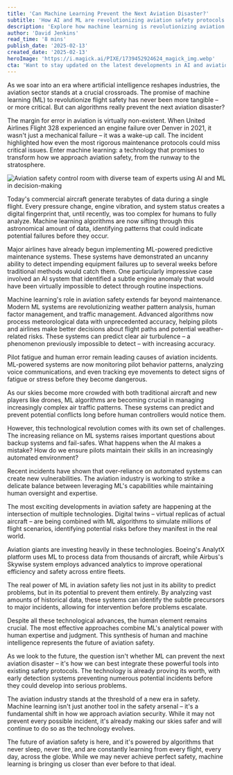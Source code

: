 ```yaml
---
title: 'Can Machine Learning Prevent the Next Aviation Disaster?'
subtitle: 'How AI and ML are revolutionizing aviation safety protocols'
description: 'Explore how machine learning is revolutionizing aviation safety, from predictive maintenance to real-time monitoring systems. Learn how AI is helping prevent accidents before they happen and why human expertise remains crucial in this technological transformation.'
author: 'David Jenkins'
read_time: '8 mins'
publish_date: '2025-02-13'
created_date: '2025-02-13'
heroImage: 'https://i.magick.ai/PIXE/1739452924624_magick_img.webp'
cta: 'Want to stay updated on the latest developments in AI and aviation safety? Follow us on LinkedIn for exclusive insights and analysis from industry experts!'
---
```


As we soar into an era where artificial intelligence reshapes industries, the aviation sector stands at a crucial crossroads. The promise of machine learning (ML) to revolutionize flight safety has never been more tangible – or more critical. But can algorithms really prevent the next aviation disaster?

The margin for error in aviation is virtually non-existent. When United Airlines Flight 328 experienced an engine failure over Denver in 2021, it wasn't just a mechanical failure – it was a wake-up call. The incident highlighted how even the most rigorous maintenance protocols could miss critical issues. Enter machine learning: a technology that promises to transform how we approach aviation safety, from the runway to the stratosphere.

![Aviation safety control room with diverse team of experts using AI and ML in decision-making](https://i.magick.ai/PIXE/1739452924627_magick_img.webp)

Today's commercial aircraft generate terabytes of data during a single flight. Every pressure change, engine vibration, and system status creates a digital fingerprint that, until recently, was too complex for humans to fully analyze. Machine learning algorithms are now sifting through this astronomical amount of data, identifying patterns that could indicate potential failures before they occur.

Major airlines have already begun implementing ML-powered predictive maintenance systems. These systems have demonstrated an uncanny ability to detect impending equipment failures up to several weeks before traditional methods would catch them. One particularly impressive case involved an AI system that identified a subtle engine anomaly that would have been virtually impossible to detect through routine inspections.

Machine learning's role in aviation safety extends far beyond maintenance. Modern ML systems are revolutionizing weather pattern analysis, human factor management, and traffic management. Advanced algorithms now process meteorological data with unprecedented accuracy, helping pilots and airlines make better decisions about flight paths and potential weather-related risks. These systems can predict clear air turbulence – a phenomenon previously impossible to detect – with increasing accuracy.

Pilot fatigue and human error remain leading causes of aviation incidents. ML-powered systems are now monitoring pilot behavior patterns, analyzing voice communications, and even tracking eye movements to detect signs of fatigue or stress before they become dangerous.

As our skies become more crowded with both traditional aircraft and new players like drones, ML algorithms are becoming crucial in managing increasingly complex air traffic patterns. These systems can predict and prevent potential conflicts long before human controllers would notice them.

However, this technological revolution comes with its own set of challenges. The increasing reliance on ML systems raises important questions about backup systems and fail-safes. What happens when the AI makes a mistake? How do we ensure pilots maintain their skills in an increasingly automated environment?

Recent incidents have shown that over-reliance on automated systems can create new vulnerabilities. The aviation industry is working to strike a delicate balance between leveraging ML's capabilities while maintaining human oversight and expertise.

The most exciting developments in aviation safety are happening at the intersection of multiple technologies. Digital twins – virtual replicas of actual aircraft – are being combined with ML algorithms to simulate millions of flight scenarios, identifying potential risks before they manifest in the real world.

Aviation giants are investing heavily in these technologies. Boeing's AnalytX platform uses ML to process data from thousands of aircraft, while Airbus's Skywise system employs advanced analytics to improve operational efficiency and safety across entire fleets.

The real power of ML in aviation safety lies not just in its ability to predict problems, but in its potential to prevent them entirely. By analyzing vast amounts of historical data, these systems can identify the subtle precursors to major incidents, allowing for intervention before problems escalate.

Despite all these technological advances, the human element remains crucial. The most effective approaches combine ML's analytical power with human expertise and judgment. This synthesis of human and machine intelligence represents the future of aviation safety.

As we look to the future, the question isn't whether ML can prevent the next aviation disaster – it's how we can best integrate these powerful tools into existing safety protocols. The technology is already proving its worth, with early detection systems preventing numerous potential incidents before they could develop into serious problems.

The aviation industry stands at the threshold of a new era in safety. Machine learning isn't just another tool in the safety arsenal – it's a fundamental shift in how we approach aviation security. While it may not prevent every possible incident, it's already making our skies safer and will continue to do so as the technology evolves.

The future of aviation safety is here, and it's powered by algorithms that never sleep, never tire, and are constantly learning from every flight, every day, across the globe. While we may never achieve perfect safety, machine learning is bringing us closer than ever before to that ideal.